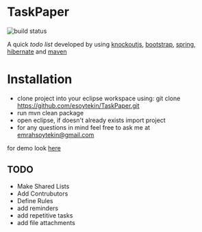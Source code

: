 # TaskPaper
![build status](https://travis-ci.org/esoytekin/TaskPaper.svg?branch=master)

A quick *todo list* developed by using [knockoutjs](http://knockoutjs.com), [bootstrap](http://getbootstrap.com/css/), [spring](http://spring.io/), [hibernate](http://hibernate.org/) and [maven](https://maven.apache.org/)

# Installation
* clone project into your eclipse workspace using:
git clone https://github.com/esoytekin/TaskPaper.git
* run mvn clean package
* open eclipse, if doesn't already exists import project
* for any questions in mind feel free to ask me at emrahsoytekin@gmail.com

for demo look [here](http://emrahs.duckdns.org:8080/TaskPaper)

## TODO
* Make Shared Lists
* Add Contrubutors 
* Define Rules
* add reminders
* add repetitive tasks
* add file attachments
